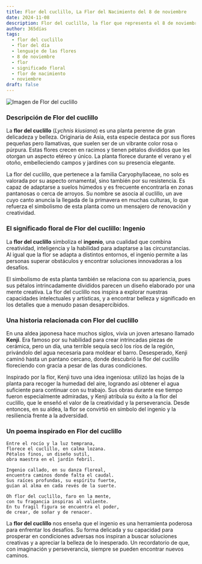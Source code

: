 ```yaml
---
title: Flor del cuclillo, La Flor del Nacimiento del 8 de noviembre
date: 2024-11-08
description: Flor del cuclillo, la flor que representa el 8 de noviembre, simboliza Ingenio. Descubre su fascinante historia, significado en el lenguaje de las flores y una poesía que celebra su belleza.
author: 365días
tags:
  - flor del cuclillo
  - flor del día
  - lenguaje de las flores
  - 8 de noviembre
  - flor
  - significado floral
  - flor de nacimiento
  - noviembre
draft: false
---
```



![Imagen de Flor del cuclillo](https://cdn.pixabay.com/photo/2017/05/30/23/00/flower-2358507_960_720.jpg#center)


### Descripción de Flor del cuclillo

La **flor del cuclillo** (_Lychnis kiusiana_) es una planta perenne de gran delicadeza y belleza. Originaria de Asia, esta especie destaca por sus flores pequeñas pero llamativas, que suelen ser de un vibrante color rosa o púrpura. Estas flores crecen en racimos y tienen pétalos divididos que les otorgan un aspecto etéreo y único. La planta florece durante el verano y el otoño, embelleciendo campos y jardines con su presencia elegante.

La flor del cuclillo, que pertenece a la familia Caryophyllaceae, no solo es valorada por su aspecto ornamental, sino también por su resistencia. Es capaz de adaptarse a suelos húmedos y es frecuente encontrarla en zonas pantanosas o cerca de arroyos. Su nombre se asocia al cuclillo, un ave cuyo canto anuncia la llegada de la primavera en muchas culturas, lo que refuerza el simbolismo de esta planta como un mensajero de renovación y creatividad.

### El significado floral de Flor del cuclillo: Ingenio

La **flor del cuclillo** simboliza el **ingenio**, una cualidad que combina creatividad, inteligencia y la habilidad para adaptarse a las circunstancias. Al igual que la flor se adapta a distintos entornos, el ingenio permite a las personas superar obstáculos y encontrar soluciones innovadoras a los desafíos.

El simbolismo de esta planta también se relaciona con su apariencia, pues sus pétalos intrincadamente divididos parecen un diseño elaborado por una mente creativa. La flor del cuclillo nos inspira a explorar nuestras capacidades intelectuales y artísticas, y a encontrar belleza y significado en los detalles que a menudo pasan desapercibidos.

### Una historia relacionada con Flor del cuclillo

En una aldea japonesa hace muchos siglos, vivía un joven artesano llamado **Kenji**. Era famoso por su habilidad para crear intrincadas piezas de cerámica, pero un día, una terrible sequía secó los ríos de la región, privándolo del agua necesaria para moldear el barro. Desesperado, Kenji caminó hasta un pantano cercano, donde descubrió la flor del cuclillo floreciendo con gracia a pesar de las duras condiciones.

Inspirado por la flor, Kenji tuvo una idea ingeniosa: utilizó las hojas de la planta para recoger la humedad del aire, logrando así obtener el agua suficiente para continuar con su trabajo. Sus obras durante ese tiempo fueron especialmente admiradas, y Kenji atribuía su éxito a la flor del cuclillo, que le enseñó el valor de la creatividad y la perseverancia. Desde entonces, en su aldea, la flor se convirtió en símbolo del ingenio y la resiliencia frente a la adversidad.

### Un poema inspirado en Flor del cuclillo

```
Entre el rocío y la luz temprana,  
florece el cuclillo, en calma lozana.  
Pétalos finos, un diseño sutil,  
obra maestra en el jardín febril.

Ingenio callado, en su danza floreal,  
encuentra caminos donde falta el caudal.  
Sus raíces profundas, su espíritu fuerte,  
guían al alma en cada revés de la suerte.

Oh flor del cuclillo, faro en la mente,  
con tu fragancia inspiras al valiente.  
En tu fragil figura se encuentra el poder,  
de crear, de soñar y de renacer.
```

La **flor del cuclillo** nos enseña que el ingenio es una herramienta poderosa para enfrentar los desafíos. Su forma delicada y su capacidad para prosperar en condiciones adversas nos inspiran a buscar soluciones creativas y a apreciar la belleza de lo inesperado. Un recordatorio de que, con imaginación y perseverancia, siempre se pueden encontrar nuevos caminos.



